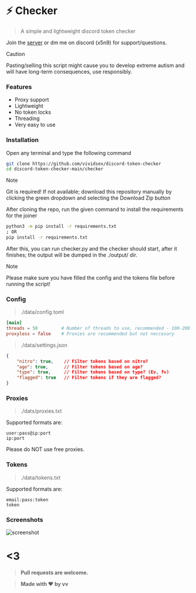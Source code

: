 # ⚡ Checker
> A simple and lightweight discord token checker

Join the [server](https://discord.gg/pop) or dm me on discord (x5n9) for support/questions.

> [!CAUTION]
> Pasting/selling this script might cause you to develop extreme autism and will have long-term consequences, use responsibly.




### Features
- Proxy support
- Lightweight
- No token locks
- Threading
- Very easy to use




### Installation

Open any terminal and type the following command
```bash
git clone https://github.com/vividsex/discord-token-checker
cd discord-token-checker-main/checker
```
> [!NOTE]
> Git is required! If not available; download this repository manually by clicking the green dropdown and selecting the Download Zip button

After cloning the repo, run the given command to install the requirements for the joiner
```bash
python3 -m pip install -r requirements.txt
; OR
pip install -r requirements.txt
```
After this, you can run checker.py and the checker should start, after it finishes; the output will be dumped in the ./output/ dir.


> [!NOTE]
> Please make sure you have filled the config and the tokens file before running the script!


### Config
> ./data/config.toml
```toml
[main]
threads = 50         # Number of threads to use, recommended - 100-200
proxyless = false    # Proxies are recommended but not neccesary
```
> ./data/settings.json
```json
{
    "nitro": true,    // Filter tokens based on nitro?
    "age": true,      // Filter tokens based on age?
    "type": true,     // Filter tokens based on type? (Ev, fv)
    "flagged": true   // Filter tokens if they are flagged?
}
```



### Proxies
> ./dats/proxies.txt

Supported formats are:
```
user:pass@ip:port
ip:port
```
Please do NOT use free proxies.




### Tokens
> ./data/tokens.txt


Supported formats are:
```
email:pass:token
token
```

### Screenshots
![screenshot](https://media.discordapp.net/attachments/1222528933522837609/1224327780867510362/image.png?ex=661d1719&is=660aa219&hm=aadbbf337251bbec55473f512e699faafb1c6dc63f243aa24824f7892e8ff58d&=&format=webp&quality=lossless&width=1151&height=626)


# <3
> __Pull requests are welcome.__

> __Made with ❤ by vv__



